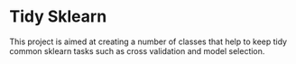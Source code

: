 # Tidy Sklearn

This project is aimed at creating a number of classes that help to keep tidy common sklearn tasks such as cross validation and model selection.
